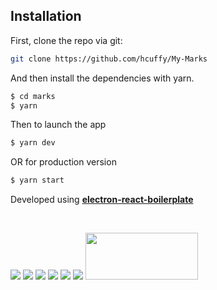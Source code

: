 ## Installation

First, clone the repo via git:

```bash
git clone https://github.com/hcuffy/My-Marks
```

And then install the dependencies with yarn.

```bash
$ cd marks
$ yarn
```

Then to launch the app

```bash
$ yarn dev
```
OR for production version

```bash
$ yarn start
```


Developed using [**electron-react-boilerplate**](https://github.com/electron-react-boilerplate/electron-react-boilerplate)

<br>


  <a href="https://facebook.github.io/react/"><img src="./internals/img/react-padded-90.png" /></a>
  <a href="https://webpack.github.io/"><img src="./internals/img/webpack-padded-90.png" /></a>
  <a href="http://redux.js.org/"><img src="./internals/img/redux-padded-90.png" /></a>
  <a href="https://github.com/ReactTraining/react-router"><img src="./internals/img/react-router-padded-90.png" /></a>
  <a href="http://eslint.org/"><img src="./internals/img/eslint-padded-90.png" /></a>
  <a href="https://yarnpkg.com/"><img src="./internals/img/yarn-padded-90.png" /></a>
  <a href="https://github.com/louischatriot/nedb"><img src="http://i.imgur.com/9O1xHFb.png" style="width: 180px; height:75px;"></a>
